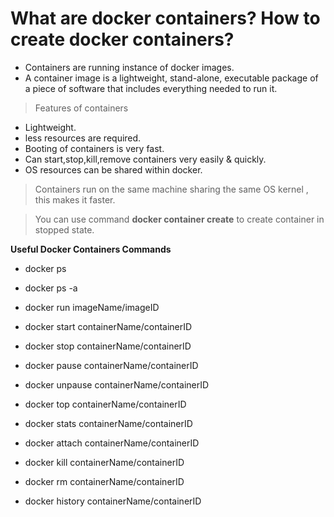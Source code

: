 # What are docker containers? How to create docker containers?

- Containers are running instance of docker images.
- A container image is a lightweight, stand-alone, executable package of a piece of software that includes everything needed to run it.

> Features of containers

- Lightweight.
- less resources are required.
- Booting of containers is very fast.
- Can start,stop,kill,remove containers very easily & quickly.
- OS resources can be shared within docker.

> Containers run on the same machine sharing the same OS kernel , this makes it faster.

> You can use command **docker container create** to create container in stopped state.

**Useful Docker Containers Commands**

- docker ps
- docker ps -a

- docker run imageName/imageID

- docker start containerName/containerID
- docker stop containerName/containerID

- docker pause containerName/containerID
- docker unpause containerName/containerID

- docker top containerName/containerID
- docker stats containerName/containerID
- docker attach containerName/containerID

- docker kill containerName/containerID
- docker rm containerName/containerID

- docker history containerName/containerID

